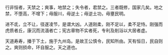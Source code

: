 行非恒者，天禁之；爽事，地禁之；失令者，君禁之。三者既修，国家几矣。地之禁，不堕高，不增下；毋服川，毋逆土；毋逆土功，毋壅民明。

进不氐，立不让，径遂凌节，是谓大凶。人道刚柔，刚不足以，柔不足恃。刚强而虎质者丘，康沉而流湎者亡；宪古章物不实者死，专利及削浴以大居者虚。

天道寿寿，播于下土，施于九州岛。是故王公慎令，民知所由。天有恒日，民自则之。爽则损命，环自服之。天之道也。